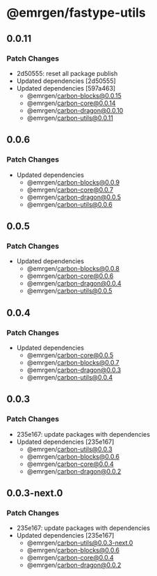 # @emrgen/fastype-utils

## 0.0.11

### Patch Changes

- 2d50555: reset all package publish
- Updated dependencies [2d50555]
- Updated dependencies [597a463]
  - @emrgen/carbon-blocks@0.0.15
  - @emrgen/carbon-core@0.0.14
  - @emrgen/carbon-dragon@0.0.10
  - @emrgen/carbon-utils@0.0.11

## 0.0.6

### Patch Changes

- Updated dependencies
  - @emrgen/carbon-blocks@0.0.9
  - @emrgen/carbon-core@0.0.7
  - @emrgen/carbon-dragon@0.0.5
  - @emrgen/carbon-utils@0.0.6

## 0.0.5

### Patch Changes

- Updated dependencies
  - @emrgen/carbon-blocks@0.0.8
  - @emrgen/carbon-core@0.0.6
  - @emrgen/carbon-dragon@0.0.4
  - @emrgen/carbon-utils@0.0.5

## 0.0.4

### Patch Changes

- Updated dependencies
  - @emrgen/carbon-core@0.0.5
  - @emrgen/carbon-blocks@0.0.7
  - @emrgen/carbon-dragon@0.0.3
  - @emrgen/carbon-utils@0.0.4

## 0.0.3

### Patch Changes

- 235e167: update packages with dependencies
- Updated dependencies [235e167]
  - @emrgen/carbon-utils@0.0.3
  - @emrgen/carbon-blocks@0.0.6
  - @emrgen/carbon-core@0.0.4
  - @emrgen/carbon-dragon@0.0.2

## 0.0.3-next.0

### Patch Changes

- 235e167: update packages with dependencies
- Updated dependencies [235e167]
  - @emrgen/carbon-utils@0.0.3-next.0
  - @emrgen/carbon-blocks@0.0.6
  - @emrgen/carbon-core@0.0.4
  - @emrgen/carbon-dragon@0.0.2
